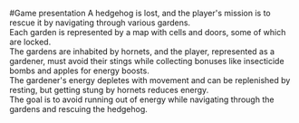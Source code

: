 #Game presentation
A hedgehog is lost, and the player's mission is to rescue it by navigating through various gardens.<br>
Each garden is represented by a map with cells and doors, some of which are locked.<br>
The gardens are inhabited by hornets, and the player, represented as a gardener, must avoid their stings while collecting bonuses like insecticide bombs and apples for energy boosts.<br>
The gardener's energy depletes with movement and can be replenished by resting, but getting stung by hornets reduces energy.<br>
The goal is to avoid running out of energy while navigating through the gardens and rescuing the hedgehog.<br>

